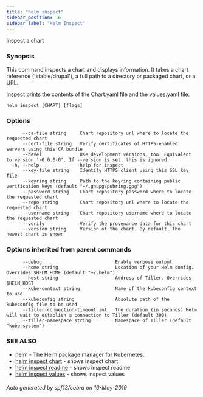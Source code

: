 ```yaml
---
title: "helm inspect"
sidebar_position: 16
sidebar_label: "Helm Inspect"
---
```

Inspect a chart

### Synopsis


This command inspects a chart and displays information. It takes a chart reference
('stable/drupal'), a full path to a directory or packaged chart, or a URL.

Inspect prints the contents of the Chart.yaml file and the values.yaml file.


```
helm inspect [CHART] [flags]
```

### Options

```
      --ca-file string     Chart repository url where to locate the requested chart
      --cert-file string   Verify certificates of HTTPS-enabled servers using this CA bundle
      --devel              Use development versions, too. Equivalent to version '>0.0.0-0'. If --version is set, this is ignored.
  -h, --help               help for inspect
      --key-file string    Identify HTTPS client using this SSL key file
      --keyring string     Path to the keyring containing public verification keys (default "~/.gnupg/pubring.gpg")
      --password string    Chart repository password where to locate the requested chart
      --repo string        Chart repository url where to locate the requested chart
      --username string    Chart repository username where to locate the requested chart
      --verify             Verify the provenance data for this chart
      --version string     Version of the chart. By default, the newest chart is shown
```

### Options inherited from parent commands

```
      --debug                           Enable verbose output
      --home string                     Location of your Helm config. Overrides $HELM_HOME (default "~/.helm")
      --host string                     Address of Tiller. Overrides $HELM_HOST
      --kube-context string             Name of the kubeconfig context to use
      --kubeconfig string               Absolute path of the kubeconfig file to be used
      --tiller-connection-timeout int   The duration (in seconds) Helm will wait to establish a connection to Tiller (default 300)
      --tiller-namespace string         Namespace of Tiller (default "kube-system")
```

### SEE ALSO

* [helm](helm.md)	 - The Helm package manager for Kubernetes.
* [helm inspect chart](helm_inspect_chart.md)	 - shows inspect chart
* [helm inspect readme](helm_inspect_readme.md)	 - shows inspect readme
* [helm inspect values](helm_inspect_values.md)	 - shows inspect values

###### Auto generated by spf13/cobra on 16-May-2019
